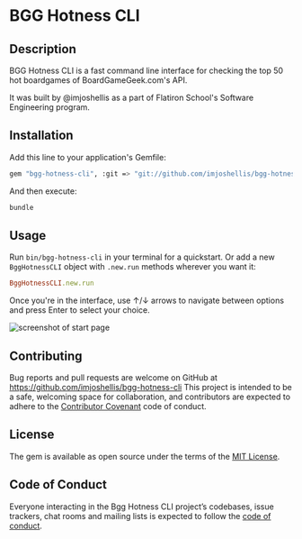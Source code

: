 # BGG Hotness CLI

## Description

BGG Hotness CLI is a fast command line interface for checking the top 50 hot boardgames of BoardGameGeek.com's API.

It was built by @imjoshellis as a part of Flatiron School's Software Engineering program.

## Installation

Add this line to your application's Gemfile:

```bash
gem "bgg-hotness-cli", :git => "git://github.com/imjoshellis/bgg-hotness-cli.git"

```

And then execute:

```bash
bundle
```

## Usage

Run `bin/bgg-hotness-cli` in your terminal for a quickstart. Or add a new `BggHotnessCLI` object with `.new.run` methods wherever you want it:

```ruby
BggHotnessCLI.new.run
```

Once you're in the interface, use ↑/↓ arrows to navigate between options and press Enter to select your choice.

![screenshot of start page](https://github.com/imjoshellis/bgg-hotness-cli/img/start-page.jpg 'BGG Hotness CLI Start Page')

## Contributing

Bug reports and pull requests are welcome on GitHub at <https://github.com/imjoshellis/bgg-hotness-cli> This project is intended to be a safe, welcoming space for collaboration, and contributors are expected to adhere to the [Contributor Covenant](http://contributor-covenant.org) code of conduct.

## License

The gem is available as open source under the terms of the [MIT License](https://opensource.org/licenses/MIT).

## Code of Conduct

Everyone interacting in the Bgg Hotness CLI project’s codebases, issue trackers, chat rooms and mailing lists is expected to follow the [code of conduct](https://github.com/imjoshellis/BGG-Hotness-CLI/blob/master/CODE_OF_CONDUCT.md).
